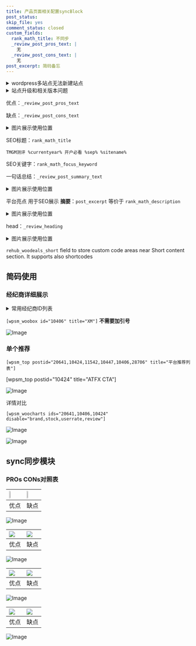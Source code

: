```yaml
---
title: 产品页面相关配置syncBlock
post_status: 
skip_file: yes
comment_status: closed
custom_fields:
  rank_math_title: 不同步
  _review_post_pros_text: |
    无
  _review_post_cons_text: |
    无
post_excerpt: 简码备忘
---
```

<details><summary>wordpress多站点无法新建站点</summary>

<li>和报错需要清理cookies一样的原因</li>
<li>wp-config.php里面<code>define( 'SUBDOMAIN_INSTALL', false );//子域名安装</code></li>
<li>新建子站点是用<code>define( 'SUBDOMAIN_INSTALL', true);//子域名安装</code> 完成以后，改成<code>false</code></li>
</details>

<details><summary>站点升级和相关版本问题</summary>

<p>wordpress：5.9.9
woocommerce：7.5.1
出现问题的地方：主题选项里面>><strong>Product layout >>compact style</strong></p>
<p>如何出现没有用过的字段 导致无法保存。先导出配置 然后进行修改，后面再次恢复即可。</p>
<p>出现部分字段无法显示时，需要返回默认布局后，对产品进行保存就好了。</p>
<p></p>
</details>

优点：`_review_post_pros_text`

缺点：`_review_post_cons_text`

<details><summary>图片展示使用位置</summary>

<img src="https://prod-files-secure.s3.us-west-2.amazonaws.com/39ed1227-6d7d-4570-be36-9ccd4a2c4241/f51d3d83-55d4-4bdf-9604-f37ec77ab556/Untitled.png?X-Amz-Algorithm=AWS4-HMAC-SHA256&X-Amz-Content-Sha256=UNSIGNED-PAYLOAD&X-Amz-Credential=ASIAZI2LB466SSF64E7U%2F20250506%2Fus-west-2%2Fs3%2Faws4_request&X-Amz-Date=20250506T225522Z&X-Amz-Expires=3600&X-Amz-Security-Token=IQoJb3JpZ2luX2VjEKb%2F%2F%2F%2F%2F%2F%2F%2F%2F%2FwEaCXVzLXdlc3QtMiJIMEYCIQDE9BENS2DrybnBU%2Bppu1%2B7lKz4546wHHoO9H9dzkEYrgIhANw%2FBC7sRe6GxIehp%2BNQC8TNQzrFWsJ%2F%2FkvEYitcPnO%2FKv8DCE8QABoMNjM3NDIzMTgzODA1IgysF0qq0sPgA4WDkWAq3ANkL5UFGeMA2DVSMiwLnua5E9J%2Bzd%2BahEUFOY%2Fr%2BFr5aqGzOkqsRdx6Pb%2FB4raebRaPxcgJ83RagVx6DfFKdVzGY0FkjWAP227mBsTbDlFi3FK7x62i%2FOuvzLVZJp92H3HI8pSle0W0Xm%2BtL5u0BXWvZkSIpi0I0oFmWaqFikhgDyY9%2F4HYyNCmhvulKpbehpnBMT%2FJXIdCzfrnOZpaoILGgz9Bcvt6utrpC9DoHVVQSCAkoL197WtFbCXz4W12Orec7DhXLOIM4eg0p%2FHpJwO2Cy1Gsrqxj%2F94rxqTdyOO5pJbuSpO8HS8gJYr%2FnfGrStuSBmMg4ILu3bWCAA27i%2F8M42SrfJtDePLQXblUOuMBgE%2FraozHuoVDy7YUDnzI0COMUK0Xcf%2B53IcwNpEHtvJzfHJm6%2B9Od17Opz6ZmHhIgEpkuT9T8Zh1%2FFmAE9GMRMe8S9XGxGM%2BD08Lhit%2BNu3aVRLeTBOxKqgvLyH1laV0lvSkX4AjZ6stDGMyx9882Mw2Xv4KFirak6O3bpkLzOQshcvEqg89sSboAyJOCmyutVdrXGktWdBt%2Fwcm05ktQN7wtLCJFvwiqyH9YLCdsZW24IU2nF88x%2Bg20kPy4zu6iTz3KWUFO33iS%2FjujCMlOrABjqkAWeadFCW5wZQwUHcM6G87BkfoU7RWUFcCgU%2FmBCARQmgOP077Tt2RqLaRhfQ7mRCx1P%2F87nCUeG4JzUrMEMB2ZFwzE7E38Bqf9uyFOqYVp2XJ1rGruw%2FM5Krc7g4X6qX6weki%2F6uN6E5cANTDQPl5WFCbDCNQtztfhAQ3%2FDxa9ibd5JuAfUorimhxcJ9%2BLY%2BYr0E6%2FFPSFfrNZ8ah3%2BIbgaucfx2&X-Amz-Signature=aa10a3e435e293c9ba342267ab30f54f634201968237a63b9d07d402591879f3&X-Amz-SignedHeaders=host&x-id=GetObject" alt="Image">
</details>

SEO标题：`rank_math_title`

`TMGM测评 %currentyear% 开户必看 %sep% %sitename%`

SEO关键字：`rank_math_focus_keyword`

一句话总结：`_review_post_summary_text`

<details><summary>图片展示使用位置</summary>

<img src="https://prod-files-secure.s3.us-west-2.amazonaws.com/39ed1227-6d7d-4570-be36-9ccd4a2c4241/4b96a922-296c-4f4e-8630-d1c870cbce01/Untitled.png?X-Amz-Algorithm=AWS4-HMAC-SHA256&X-Amz-Content-Sha256=UNSIGNED-PAYLOAD&X-Amz-Credential=ASIAZI2LB4664HZBOODE%2F20250506%2Fus-west-2%2Fs3%2Faws4_request&X-Amz-Date=20250506T225522Z&X-Amz-Expires=3600&X-Amz-Security-Token=IQoJb3JpZ2luX2VjEKb%2F%2F%2F%2F%2F%2F%2F%2F%2F%2FwEaCXVzLXdlc3QtMiJHMEUCIQCd%2FxunsME%2BPD90nF4quuS8omsuTCyurAMTBB%2FFkHe4agIgfVVKLgEl9kpUz%2FK4Zi6bUkK3vl02Cwxth9XFLESFLgwq%2FwMITxAAGgw2Mzc0MjMxODM4MDUiDGP49IIgyUTE3axYbyrcA5gjq%2FZjabjDseCSlarLeDJ9SGgJ2Jt89L8Ye9vNfjDJ1sJsQaOtcX7BKJ4bfxX1vuLGWCchZ5wiC2BG8WCngzoYyrHyiQxmf3tFCm9g0eb8FqkAIvAvSr7X3va1zv%2BuobjUrk4GpKowx7TUh81Quj0b9hOy6zP5R4vZNCl1HcQa27L5JdSuuISW7NFIWJ1%2BMv%2BJuEbr1oRZCtxBeBgAa2%2FjKIhvA7SSLbhKAd6hSimGOQALBjCyNzs6YfCwEmw3wZK7GqFLxSTlbN9Oh47wBj0spp6Ve2xDmAEvwx6nQOp%2BOFc8iHR%2BscwJBSZ50kesUzlUmPo6iYgRmX7Bnjx8OGcJON0hga%2FLfqrnM9mPX60nKiYB2E28yISl8tbg7l4%2FWZYtkhYyDO6X22WoLpIkX7xYBHMFVQksJqCS%2BomgfVwYBcSKu%2B1qnZyj4cp1k1lTouKtg%2FxFyBelXALeX0hj1voo8D09DIbZbdcv%2FtHMp305nyUasOQ6ARwwSQfrEOwyLxjyyJ9UDYWFzN8TwNPI3nH5jj0Iv9E0ZMLIiaehoNVlKLdbiRX075FhGOE7gfBNM6yIL%2B%2FJRQ8K5Ru8ITs0fFvodNJ%2FWmk7JBHc0z0ncajwYauN9vKxc7FHKd19MLGU6sAGOqUBIggcc8Ja0iIKq%2Bi0bC1CUO1wQavlYLPQKyxaAIiEBdQ2LnMDW8ZA6HwR7s3UyR7nk5fprEiFwIo90zCfNzgiJwY0nCBF4EUBzsB4u%2FpRy3qtkUSrZhwDRbQiUbKiBYd8R80MLvXAdng2%2BikyWYkruHTB2u1WBZ1y3Nc9HDtFgJVAOFZkJV83MKfk3gKJOm2WXnaqNEKVfCW7RplyT%2F31FmtAYgfc&X-Amz-Signature=baccb3c1b6eccc96e4c12f75f88de0b6b5b7ab7b52a9036b3b4ec2ebd7385e8e&X-Amz-SignedHeaders=host&x-id=GetObject" alt="Image">
</details>

平台亮点 用于SEO展示 **摘要**：`post_excerpt`  等价于 `rank_math_description`

<details><summary>图片展示使用位置</summary>

<img src="https://prod-files-secure.s3.us-west-2.amazonaws.com/39ed1227-6d7d-4570-be36-9ccd4a2c4241/1ee11f63-b60a-4dfe-a7a7-d58ff23b5d88/Untitled.png?X-Amz-Algorithm=AWS4-HMAC-SHA256&X-Amz-Content-Sha256=UNSIGNED-PAYLOAD&X-Amz-Credential=ASIAZI2LB4667A4DZO6A%2F20250506%2Fus-west-2%2Fs3%2Faws4_request&X-Amz-Date=20250506T225522Z&X-Amz-Expires=3600&X-Amz-Security-Token=IQoJb3JpZ2luX2VjEKb%2F%2F%2F%2F%2F%2F%2F%2F%2F%2FwEaCXVzLXdlc3QtMiJHMEUCIB4t6PbkgBXsXvLBPuhWHsNpIUkFbzErxJSZVNpCsYneAiEAkEs%2FJQQ2dbjcfnLgTZLvIJCj5FMzZemzcma%2FPRLw3Owq%2FwMITxAAGgw2Mzc0MjMxODM4MDUiDP%2BMuBu3YtFlcaFvFCrcA72jkYdbwCYXzZEAK09x1wMaQ7LaGcTdM8vrlUbyO%2BzAsdqc8uIlH8tHvlH%2Fpi50wb1VIdNKl5pI2WBv5Co39PO3mx3X56UnA%2BBy3Vvg4GdodcEfAqu9exUnkxqPkn5KqXrQj3bcqGQniex9hhyTIshn7Xkv7FKgXkB4Ghl0BJenliBV3opaP4iD22CXV2bXbwqYi329126uYtD%2BESRBLaevMc4A%2BEsRRcMrJzEn7kv7UX0siifA0q4IRbzd7KVWP5sU5OPHrg6XWSdMFanrhE5DzUk4NruPPaq7ZePiQm89RBTXYDhx%2F%2BuZ9qX7E991L2jVhUb9cwApsqbZ3APRDQIUintMByr%2Fmi2J2TZN8MGO0FdrlFELKP%2F0lATZ9wT6PktcwldnH7fKG6U%2FSTBg6b1pZlALVJQoTa7yIRXhs%2Bwws8Yz8Cv%2FL5MY%2FDgwIe%2BBH4b8HquRJT%2BB2WNRJlo1oJ5YTwcA1JeGqQRRycRFpvSp8MaBD5Z1eGjX05ep7xQlsuINPqtiCk3WFehPZoyT8PiHoGIhLlkv%2FqXVS3pMGNiRPpuVqzoiebFyvLJ3KiWI30rUUPX28jBb0Q3udCOLLKsAblvUsmdTHtOQv0F1shkvNZYB%2F%2BNmRZlsPuILMLuU6sAGOqUBlYcKrQGNv9RpA4ilGfpfkUx7KW08sVekw0%2Fto22GSuy9CoWHR9tvNY5lmEylYz7LGcrnhtKS1RGh1HK%2B5EeeOEWdGPDaWg6c8XklG112xogduBOWatbsyOHZEDsc9vcu7RpTP9piK2BHvCEWjdFzfUKesx3lX6BNA1QYR9o3yBcYwBUcNaNFMxyoM933ZtINIRMYtXCCpuYW1ttzgQCNZnerrrJu&X-Amz-Signature=17648daa029572615df4c1296423f813727dc17740ca9e296c033246a1c64d99&X-Amz-SignedHeaders=host&x-id=GetObject" alt="Image">
<img src="https://prod-files-secure.s3.us-west-2.amazonaws.com/39ed1227-6d7d-4570-be36-9ccd4a2c4241/ad4118b5-78d8-4fbe-801e-3b29b5d99c01/Untitled.png?X-Amz-Algorithm=AWS4-HMAC-SHA256&X-Amz-Content-Sha256=UNSIGNED-PAYLOAD&X-Amz-Credential=ASIAZI2LB4667A4DZO6A%2F20250506%2Fus-west-2%2Fs3%2Faws4_request&X-Amz-Date=20250506T225522Z&X-Amz-Expires=3600&X-Amz-Security-Token=IQoJb3JpZ2luX2VjEKb%2F%2F%2F%2F%2F%2F%2F%2F%2F%2FwEaCXVzLXdlc3QtMiJHMEUCIB4t6PbkgBXsXvLBPuhWHsNpIUkFbzErxJSZVNpCsYneAiEAkEs%2FJQQ2dbjcfnLgTZLvIJCj5FMzZemzcma%2FPRLw3Owq%2FwMITxAAGgw2Mzc0MjMxODM4MDUiDP%2BMuBu3YtFlcaFvFCrcA72jkYdbwCYXzZEAK09x1wMaQ7LaGcTdM8vrlUbyO%2BzAsdqc8uIlH8tHvlH%2Fpi50wb1VIdNKl5pI2WBv5Co39PO3mx3X56UnA%2BBy3Vvg4GdodcEfAqu9exUnkxqPkn5KqXrQj3bcqGQniex9hhyTIshn7Xkv7FKgXkB4Ghl0BJenliBV3opaP4iD22CXV2bXbwqYi329126uYtD%2BESRBLaevMc4A%2BEsRRcMrJzEn7kv7UX0siifA0q4IRbzd7KVWP5sU5OPHrg6XWSdMFanrhE5DzUk4NruPPaq7ZePiQm89RBTXYDhx%2F%2BuZ9qX7E991L2jVhUb9cwApsqbZ3APRDQIUintMByr%2Fmi2J2TZN8MGO0FdrlFELKP%2F0lATZ9wT6PktcwldnH7fKG6U%2FSTBg6b1pZlALVJQoTa7yIRXhs%2Bwws8Yz8Cv%2FL5MY%2FDgwIe%2BBH4b8HquRJT%2BB2WNRJlo1oJ5YTwcA1JeGqQRRycRFpvSp8MaBD5Z1eGjX05ep7xQlsuINPqtiCk3WFehPZoyT8PiHoGIhLlkv%2FqXVS3pMGNiRPpuVqzoiebFyvLJ3KiWI30rUUPX28jBb0Q3udCOLLKsAblvUsmdTHtOQv0F1shkvNZYB%2F%2BNmRZlsPuILMLuU6sAGOqUBlYcKrQGNv9RpA4ilGfpfkUx7KW08sVekw0%2Fto22GSuy9CoWHR9tvNY5lmEylYz7LGcrnhtKS1RGh1HK%2B5EeeOEWdGPDaWg6c8XklG112xogduBOWatbsyOHZEDsc9vcu7RpTP9piK2BHvCEWjdFzfUKesx3lX6BNA1QYR9o3yBcYwBUcNaNFMxyoM933ZtINIRMYtXCCpuYW1ttzgQCNZnerrrJu&X-Amz-Signature=3a628faed9070d67bf96197c200ea3414f63ae87e3faedde899f02ae0388fa60&X-Amz-SignedHeaders=host&x-id=GetObject" alt="Image">
<img src="https://prod-files-secure.s3.us-west-2.amazonaws.com/39ed1227-6d7d-4570-be36-9ccd4a2c4241/a38cf7c9-a79c-4b64-9e94-13589fe0758b/Untitled.png?X-Amz-Algorithm=AWS4-HMAC-SHA256&X-Amz-Content-Sha256=UNSIGNED-PAYLOAD&X-Amz-Credential=ASIAZI2LB4667A4DZO6A%2F20250506%2Fus-west-2%2Fs3%2Faws4_request&X-Amz-Date=20250506T225522Z&X-Amz-Expires=3600&X-Amz-Security-Token=IQoJb3JpZ2luX2VjEKb%2F%2F%2F%2F%2F%2F%2F%2F%2F%2FwEaCXVzLXdlc3QtMiJHMEUCIB4t6PbkgBXsXvLBPuhWHsNpIUkFbzErxJSZVNpCsYneAiEAkEs%2FJQQ2dbjcfnLgTZLvIJCj5FMzZemzcma%2FPRLw3Owq%2FwMITxAAGgw2Mzc0MjMxODM4MDUiDP%2BMuBu3YtFlcaFvFCrcA72jkYdbwCYXzZEAK09x1wMaQ7LaGcTdM8vrlUbyO%2BzAsdqc8uIlH8tHvlH%2Fpi50wb1VIdNKl5pI2WBv5Co39PO3mx3X56UnA%2BBy3Vvg4GdodcEfAqu9exUnkxqPkn5KqXrQj3bcqGQniex9hhyTIshn7Xkv7FKgXkB4Ghl0BJenliBV3opaP4iD22CXV2bXbwqYi329126uYtD%2BESRBLaevMc4A%2BEsRRcMrJzEn7kv7UX0siifA0q4IRbzd7KVWP5sU5OPHrg6XWSdMFanrhE5DzUk4NruPPaq7ZePiQm89RBTXYDhx%2F%2BuZ9qX7E991L2jVhUb9cwApsqbZ3APRDQIUintMByr%2Fmi2J2TZN8MGO0FdrlFELKP%2F0lATZ9wT6PktcwldnH7fKG6U%2FSTBg6b1pZlALVJQoTa7yIRXhs%2Bwws8Yz8Cv%2FL5MY%2FDgwIe%2BBH4b8HquRJT%2BB2WNRJlo1oJ5YTwcA1JeGqQRRycRFpvSp8MaBD5Z1eGjX05ep7xQlsuINPqtiCk3WFehPZoyT8PiHoGIhLlkv%2FqXVS3pMGNiRPpuVqzoiebFyvLJ3KiWI30rUUPX28jBb0Q3udCOLLKsAblvUsmdTHtOQv0F1shkvNZYB%2F%2BNmRZlsPuILMLuU6sAGOqUBlYcKrQGNv9RpA4ilGfpfkUx7KW08sVekw0%2Fto22GSuy9CoWHR9tvNY5lmEylYz7LGcrnhtKS1RGh1HK%2B5EeeOEWdGPDaWg6c8XklG112xogduBOWatbsyOHZEDsc9vcu7RpTP9piK2BHvCEWjdFzfUKesx3lX6BNA1QYR9o3yBcYwBUcNaNFMxyoM933ZtINIRMYtXCCpuYW1ttzgQCNZnerrrJu&X-Amz-Signature=5788048b83303c25720b835eea0f577b91349030f4ae31f7fa069f38b63b4979&X-Amz-SignedHeaders=host&x-id=GetObject" alt="Image">
<img src="https://prod-files-secure.s3.us-west-2.amazonaws.com/39ed1227-6d7d-4570-be36-9ccd4a2c4241/7da6fc1e-d2ac-42ae-8c75-cb5749aa18f6/Untitled.png?X-Amz-Algorithm=AWS4-HMAC-SHA256&X-Amz-Content-Sha256=UNSIGNED-PAYLOAD&X-Amz-Credential=ASIAZI2LB4667A4DZO6A%2F20250506%2Fus-west-2%2Fs3%2Faws4_request&X-Amz-Date=20250506T225522Z&X-Amz-Expires=3600&X-Amz-Security-Token=IQoJb3JpZ2luX2VjEKb%2F%2F%2F%2F%2F%2F%2F%2F%2F%2FwEaCXVzLXdlc3QtMiJHMEUCIB4t6PbkgBXsXvLBPuhWHsNpIUkFbzErxJSZVNpCsYneAiEAkEs%2FJQQ2dbjcfnLgTZLvIJCj5FMzZemzcma%2FPRLw3Owq%2FwMITxAAGgw2Mzc0MjMxODM4MDUiDP%2BMuBu3YtFlcaFvFCrcA72jkYdbwCYXzZEAK09x1wMaQ7LaGcTdM8vrlUbyO%2BzAsdqc8uIlH8tHvlH%2Fpi50wb1VIdNKl5pI2WBv5Co39PO3mx3X56UnA%2BBy3Vvg4GdodcEfAqu9exUnkxqPkn5KqXrQj3bcqGQniex9hhyTIshn7Xkv7FKgXkB4Ghl0BJenliBV3opaP4iD22CXV2bXbwqYi329126uYtD%2BESRBLaevMc4A%2BEsRRcMrJzEn7kv7UX0siifA0q4IRbzd7KVWP5sU5OPHrg6XWSdMFanrhE5DzUk4NruPPaq7ZePiQm89RBTXYDhx%2F%2BuZ9qX7E991L2jVhUb9cwApsqbZ3APRDQIUintMByr%2Fmi2J2TZN8MGO0FdrlFELKP%2F0lATZ9wT6PktcwldnH7fKG6U%2FSTBg6b1pZlALVJQoTa7yIRXhs%2Bwws8Yz8Cv%2FL5MY%2FDgwIe%2BBH4b8HquRJT%2BB2WNRJlo1oJ5YTwcA1JeGqQRRycRFpvSp8MaBD5Z1eGjX05ep7xQlsuINPqtiCk3WFehPZoyT8PiHoGIhLlkv%2FqXVS3pMGNiRPpuVqzoiebFyvLJ3KiWI30rUUPX28jBb0Q3udCOLLKsAblvUsmdTHtOQv0F1shkvNZYB%2F%2BNmRZlsPuILMLuU6sAGOqUBlYcKrQGNv9RpA4ilGfpfkUx7KW08sVekw0%2Fto22GSuy9CoWHR9tvNY5lmEylYz7LGcrnhtKS1RGh1HK%2B5EeeOEWdGPDaWg6c8XklG112xogduBOWatbsyOHZEDsc9vcu7RpTP9piK2BHvCEWjdFzfUKesx3lX6BNA1QYR9o3yBcYwBUcNaNFMxyoM933ZtINIRMYtXCCpuYW1ttzgQCNZnerrrJu&X-Amz-Signature=960fdffb261e40a90bf9713afa37b62e89c2a4fb1c907b9deb44b6515933f629&X-Amz-SignedHeaders=host&x-id=GetObject" alt="Image">
<img src="https://prod-files-secure.s3.us-west-2.amazonaws.com/39ed1227-6d7d-4570-be36-9ccd4a2c4241/7e97f40a-eaee-47f5-b2f9-475f96808fa7/Untitled.png?X-Amz-Algorithm=AWS4-HMAC-SHA256&X-Amz-Content-Sha256=UNSIGNED-PAYLOAD&X-Amz-Credential=ASIAZI2LB4667A4DZO6A%2F20250506%2Fus-west-2%2Fs3%2Faws4_request&X-Amz-Date=20250506T225522Z&X-Amz-Expires=3600&X-Amz-Security-Token=IQoJb3JpZ2luX2VjEKb%2F%2F%2F%2F%2F%2F%2F%2F%2F%2FwEaCXVzLXdlc3QtMiJHMEUCIB4t6PbkgBXsXvLBPuhWHsNpIUkFbzErxJSZVNpCsYneAiEAkEs%2FJQQ2dbjcfnLgTZLvIJCj5FMzZemzcma%2FPRLw3Owq%2FwMITxAAGgw2Mzc0MjMxODM4MDUiDP%2BMuBu3YtFlcaFvFCrcA72jkYdbwCYXzZEAK09x1wMaQ7LaGcTdM8vrlUbyO%2BzAsdqc8uIlH8tHvlH%2Fpi50wb1VIdNKl5pI2WBv5Co39PO3mx3X56UnA%2BBy3Vvg4GdodcEfAqu9exUnkxqPkn5KqXrQj3bcqGQniex9hhyTIshn7Xkv7FKgXkB4Ghl0BJenliBV3opaP4iD22CXV2bXbwqYi329126uYtD%2BESRBLaevMc4A%2BEsRRcMrJzEn7kv7UX0siifA0q4IRbzd7KVWP5sU5OPHrg6XWSdMFanrhE5DzUk4NruPPaq7ZePiQm89RBTXYDhx%2F%2BuZ9qX7E991L2jVhUb9cwApsqbZ3APRDQIUintMByr%2Fmi2J2TZN8MGO0FdrlFELKP%2F0lATZ9wT6PktcwldnH7fKG6U%2FSTBg6b1pZlALVJQoTa7yIRXhs%2Bwws8Yz8Cv%2FL5MY%2FDgwIe%2BBH4b8HquRJT%2BB2WNRJlo1oJ5YTwcA1JeGqQRRycRFpvSp8MaBD5Z1eGjX05ep7xQlsuINPqtiCk3WFehPZoyT8PiHoGIhLlkv%2FqXVS3pMGNiRPpuVqzoiebFyvLJ3KiWI30rUUPX28jBb0Q3udCOLLKsAblvUsmdTHtOQv0F1shkvNZYB%2F%2BNmRZlsPuILMLuU6sAGOqUBlYcKrQGNv9RpA4ilGfpfkUx7KW08sVekw0%2Fto22GSuy9CoWHR9tvNY5lmEylYz7LGcrnhtKS1RGh1HK%2B5EeeOEWdGPDaWg6c8XklG112xogduBOWatbsyOHZEDsc9vcu7RpTP9piK2BHvCEWjdFzfUKesx3lX6BNA1QYR9o3yBcYwBUcNaNFMxyoM933ZtINIRMYtXCCpuYW1ttzgQCNZnerrrJu&X-Amz-Signature=a1f3a3b94560dad0c0a50efead1edcde6850fdbcc8c52da52d8597e9a4c20621&X-Amz-SignedHeaders=host&x-id=GetObject" alt="Image">
</details>

head：`_review_heading`

<details><summary>图片展示使用位置</summary>

<img src="https://prod-files-secure.s3.us-west-2.amazonaws.com/39ed1227-6d7d-4570-be36-9ccd4a2c4241/3a4650ad-9887-415c-889a-edd51fa54f27/Untitled.png?X-Amz-Algorithm=AWS4-HMAC-SHA256&X-Amz-Content-Sha256=UNSIGNED-PAYLOAD&X-Amz-Credential=ASIAZI2LB466TE5SB6L3%2F20250506%2Fus-west-2%2Fs3%2Faws4_request&X-Amz-Date=20250506T225523Z&X-Amz-Expires=3600&X-Amz-Security-Token=IQoJb3JpZ2luX2VjEKb%2F%2F%2F%2F%2F%2F%2F%2F%2F%2FwEaCXVzLXdlc3QtMiJHMEUCIEja%2BBCvMR0rTkMH0PSyIfJuqhUG%2B8yXhkyYpPMfh8HkAiEAmASjdKAoyxK31mle9PDgBBuHsNbediOFRiAIDh9oiiQq%2FwMITxAAGgw2Mzc0MjMxODM4MDUiDM%2F4kenQg3ihkzqx0CrcAyXZ3mm8LsGhAacVJk%2F%2FQiz%2BF%2Bh8Qh7efxPdCiQ78ywiT4aIe2j%2Bow4FME0ccslE55FROw4S7yiZEkJmbcy6Zy39iu2vADKyxkZcSl90dUENp%2B9GUw1H9gKvENxjwlyUnVPBdVrnyBXyI3GKzLPJxekXgJvZgY2qM3NQnO%2BZ2ERLajfTLdRJQMgmEgiOAWbHOuevtjzGpGfPb3HZlTpDOK5dkYCKj0ayvxaVRKubFunQNqpT9kTFViKJCn5ypDBELoSUmUf0FAThxhvpHnyMk80L0u%2B6cyvWdTC8sUDNyDTMOotIkZbJ295nnwmd5HZfkip9QMEtqv%2BZk95zaAWvo7l%2BZxgEhEpNgnG6vme92xGYiGSOkSo3mRAKCiU3%2BXm%2F3fWuj08u9x1OeLctXETMz2xXVdKYl5D7jTVItfu1%2FrjtC9woNs24dBqv6oOMIcaZ1f4WX09tM31sUQI%2F74e34D%2BVbYO%2Bln0HPSjM2c3Kq0sIBKC4ziukoGpV1TzNQVHJqh%2BWaR%2FXg2iArquwn6W4DuSwTi8HoyvnLjj%2BYs3NY3N%2FKCAiBiJpMdkIXxizII3304WGVFN0Tm06UZVXEeHATO2iVjQSWHCRcL6AyT8%2Fi2DrGlPfIRVoXRROD8JPML%2BU6sAGOqUBFHhti9BDj%2F2dAFIyRNO%2BDrQmIhwo2DlSEsH1%2BV7KBtN2IwmJf8UEhVyS7Fv2DnUG5tPeNX6ed7EZhJOwBWZZVLkPkA15eqtqCJgCJj8uBR7t9R50xlxyz8yrIbiWgT32H9Z1B7sE3CIKe0RO%2FZaVbrGlZYlIezeMpaydf9amZJhT3T%2BCTBJELkjgYWmdX6NBKhyUwQKC%2Ff%2BWu3Xd%2FeqpwlhOMCf9&X-Amz-Signature=d9c4bc164e08751b28f448a6374f28aae89e2ade7862a389c1bb4331e9400769&X-Amz-SignedHeaders=host&x-id=GetObject" alt="Image">
</details>

`rehub_woodeals_short`	field to store custom code areas near Short content section. It supports also shortcodes



## 简码使用

### 经纪商详细展示

<details><summary>常用经纪商ID列表</summary>

<pre><code class="php">嘉盛 ===> 20641  [wpsm_woobox id="20641" title="嘉盛"]
易信easymarkets ===> 11542  [wpsm_woobox id="11542" title="易信easymarkets"]
ATFX外汇 ===> 10424  [wpsm_woobox id="10424" title="ATFX"]
XM ===> 10406  [wpsm_woobox id="10406" title="XM"]
TMGM ===> 29622  [wpsm_woobox id="29622" title="TMGM"]
HYCM ===> 10447  [wpsm_woobox id="10447" title="HYCM"]
fpmarkets澳福外汇 ===> 20639  [wpsm_woobox id="20639" title="fpmarkets澳福外汇"]</code></pre>
</details>

`[wpsm_woobox id="10406" title="XM"]` **不需要加引号**

![Image](https://prod-files-secure.s3.us-west-2.amazonaws.com/39ed1227-6d7d-4570-be36-9ccd4a2c4241/4f898f9d-0fa7-4e43-acd3-ac6bc7be575a/Untitled.png?X-Amz-Algorithm=AWS4-HMAC-SHA256&X-Amz-Content-Sha256=UNSIGNED-PAYLOAD&X-Amz-Credential=ASIAZI2LB466U3EC5SCR%2F20250506%2Fus-west-2%2Fs3%2Faws4_request&X-Amz-Date=20250506T225520Z&X-Amz-Expires=3600&X-Amz-Security-Token=IQoJb3JpZ2luX2VjEKb%2F%2F%2F%2F%2F%2F%2F%2F%2F%2FwEaCXVzLXdlc3QtMiJHMEUCIQC7D3MqdclmMb6tXZZr85wjLB%2BtmigSOfuszVwn5cDoRQIgWeMOKGw73ZEphaZlQm3ivpZKZtB2iqks%2BytGWliI4%2BIq%2FwMITxAAGgw2Mzc0MjMxODM4MDUiDKoltq8M4uiAsak%2BPCrcA51x28UcFZvpOmNa3l0fdlrJmuMYjDLpr6aXlfwLG1NMrxKuvnQzsuAj3Ruzo9hWZBmf210zPpxRGUWIgbufEphSx7bDzrHx3Cg050FRzgZd28HmslD8PbQm6yoGgm0y6Av%2F7s95paoNgRsQGy6Jt8tZ7ZcIoqb2HmZh2OpM%2BpdxvBT3PXyVl3chwAF3j9klbMJfVGargj0gn%2FuD8u3NIqMHlPQ6tQ7GQWqfMIstbumH6DQjSektfnbuWhPY6UHNdTMlEauy0ScUHUsFCOrWN7TGYHE68Vco7H4WWs0bZc3gCpnMsCSzrrhy8kgp6q014QWwo9OxKZabJx8Y1mEQqNzP302y7K4a%2BynVEHPXQ294cs3%2B899Gk0bRRjbaK%2F1ATVebEy3lAzGmpqY41SEr7g1aR3AaaWHe%2Fi0h6DMt0cY6kRXvR5m66FnrQm%2BcbW62b5JXCw0pr%2Ft1pujQVX7vVobrj040C3%2FapeEuHDHxo72t3dG7USV9FBPk%2F%2FKwDkreRkhUs61g6%2FWKrbs8blyk0mHaB10DL84Ofe6Lpn%2F11NLPtlY2Q6AMBwq90U1Z91oIxe4X0p3pRFeIwm5oNv6wFxL2Gh%2BcJL5Siu3Bg%2FHck21Hcm48Mg3J4BEHrxIWMI2U6sAGOqUB%2FOzqSmR7dmUZJ1Yr9nUyJ%2FKMSlFjBVsJREpj6typBGe0zWUlQr7vtBRuj2mV6UbM6zGnGywY8ccVQ8Z8H3TzG8MKxk7K9aZQnA2An5VGW1sAcajUDU5TlbHNolkCl8Dj1OOBm9Q544V1PgMn8Nff8zsU9H8y%2Fwh9WQJujDYao6Php4MJTB7BL8B84cuLRo7upuxgYyS2tspanO0wdv47RJ3WhvL3&X-Amz-Signature=ff21cf1c891855fc231df0b6d14190b78ff0be9027eaddbd91449e3823da353e&X-Amz-SignedHeaders=host&x-id=GetObject)

### 单个推荐
`[wpsm_top postid="20641,10424,11542,10447,10406,28706" title="平台推荐列表"]`

[wpsm_top postid="10424" title="ATFX CTA"]

![Image](https://prod-files-secure.s3.us-west-2.amazonaws.com/39ed1227-6d7d-4570-be36-9ccd4a2c4241/5ac620dc-51a8-48b6-b55d-91f47299193c/Untitled.png?X-Amz-Algorithm=AWS4-HMAC-SHA256&X-Amz-Content-Sha256=UNSIGNED-PAYLOAD&X-Amz-Credential=ASIAZI2LB466U3EC5SCR%2F20250506%2Fus-west-2%2Fs3%2Faws4_request&X-Amz-Date=20250506T225520Z&X-Amz-Expires=3600&X-Amz-Security-Token=IQoJb3JpZ2luX2VjEKb%2F%2F%2F%2F%2F%2F%2F%2F%2F%2FwEaCXVzLXdlc3QtMiJHMEUCIQC7D3MqdclmMb6tXZZr85wjLB%2BtmigSOfuszVwn5cDoRQIgWeMOKGw73ZEphaZlQm3ivpZKZtB2iqks%2BytGWliI4%2BIq%2FwMITxAAGgw2Mzc0MjMxODM4MDUiDKoltq8M4uiAsak%2BPCrcA51x28UcFZvpOmNa3l0fdlrJmuMYjDLpr6aXlfwLG1NMrxKuvnQzsuAj3Ruzo9hWZBmf210zPpxRGUWIgbufEphSx7bDzrHx3Cg050FRzgZd28HmslD8PbQm6yoGgm0y6Av%2F7s95paoNgRsQGy6Jt8tZ7ZcIoqb2HmZh2OpM%2BpdxvBT3PXyVl3chwAF3j9klbMJfVGargj0gn%2FuD8u3NIqMHlPQ6tQ7GQWqfMIstbumH6DQjSektfnbuWhPY6UHNdTMlEauy0ScUHUsFCOrWN7TGYHE68Vco7H4WWs0bZc3gCpnMsCSzrrhy8kgp6q014QWwo9OxKZabJx8Y1mEQqNzP302y7K4a%2BynVEHPXQ294cs3%2B899Gk0bRRjbaK%2F1ATVebEy3lAzGmpqY41SEr7g1aR3AaaWHe%2Fi0h6DMt0cY6kRXvR5m66FnrQm%2BcbW62b5JXCw0pr%2Ft1pujQVX7vVobrj040C3%2FapeEuHDHxo72t3dG7USV9FBPk%2F%2FKwDkreRkhUs61g6%2FWKrbs8blyk0mHaB10DL84Ofe6Lpn%2F11NLPtlY2Q6AMBwq90U1Z91oIxe4X0p3pRFeIwm5oNv6wFxL2Gh%2BcJL5Siu3Bg%2FHck21Hcm48Mg3J4BEHrxIWMI2U6sAGOqUB%2FOzqSmR7dmUZJ1Yr9nUyJ%2FKMSlFjBVsJREpj6typBGe0zWUlQr7vtBRuj2mV6UbM6zGnGywY8ccVQ8Z8H3TzG8MKxk7K9aZQnA2An5VGW1sAcajUDU5TlbHNolkCl8Dj1OOBm9Q544V1PgMn8Nff8zsU9H8y%2Fwh9WQJujDYao6Php4MJTB7BL8B84cuLRo7upuxgYyS2tspanO0wdv47RJ3WhvL3&X-Amz-Signature=b152b1215fdd49c6dbbcce9f02d4d54b96c04c065cca8d81ce54bc7e7bc75f16&X-Amz-SignedHeaders=host&x-id=GetObject)

详情对比

`[wpsm_woocharts ids="20641,10406,10424" disable="brand,stock,userrate,review"]`

![Image](https://prod-files-secure.s3.us-west-2.amazonaws.com/39ed1227-6d7d-4570-be36-9ccd4a2c4241/bf3ba45f-b9f3-4295-8aef-b4a495fd25f4/Untitled.png?X-Amz-Algorithm=AWS4-HMAC-SHA256&X-Amz-Content-Sha256=UNSIGNED-PAYLOAD&X-Amz-Credential=ASIAZI2LB466U3EC5SCR%2F20250506%2Fus-west-2%2Fs3%2Faws4_request&X-Amz-Date=20250506T225520Z&X-Amz-Expires=3600&X-Amz-Security-Token=IQoJb3JpZ2luX2VjEKb%2F%2F%2F%2F%2F%2F%2F%2F%2F%2FwEaCXVzLXdlc3QtMiJHMEUCIQC7D3MqdclmMb6tXZZr85wjLB%2BtmigSOfuszVwn5cDoRQIgWeMOKGw73ZEphaZlQm3ivpZKZtB2iqks%2BytGWliI4%2BIq%2FwMITxAAGgw2Mzc0MjMxODM4MDUiDKoltq8M4uiAsak%2BPCrcA51x28UcFZvpOmNa3l0fdlrJmuMYjDLpr6aXlfwLG1NMrxKuvnQzsuAj3Ruzo9hWZBmf210zPpxRGUWIgbufEphSx7bDzrHx3Cg050FRzgZd28HmslD8PbQm6yoGgm0y6Av%2F7s95paoNgRsQGy6Jt8tZ7ZcIoqb2HmZh2OpM%2BpdxvBT3PXyVl3chwAF3j9klbMJfVGargj0gn%2FuD8u3NIqMHlPQ6tQ7GQWqfMIstbumH6DQjSektfnbuWhPY6UHNdTMlEauy0ScUHUsFCOrWN7TGYHE68Vco7H4WWs0bZc3gCpnMsCSzrrhy8kgp6q014QWwo9OxKZabJx8Y1mEQqNzP302y7K4a%2BynVEHPXQ294cs3%2B899Gk0bRRjbaK%2F1ATVebEy3lAzGmpqY41SEr7g1aR3AaaWHe%2Fi0h6DMt0cY6kRXvR5m66FnrQm%2BcbW62b5JXCw0pr%2Ft1pujQVX7vVobrj040C3%2FapeEuHDHxo72t3dG7USV9FBPk%2F%2FKwDkreRkhUs61g6%2FWKrbs8blyk0mHaB10DL84Ofe6Lpn%2F11NLPtlY2Q6AMBwq90U1Z91oIxe4X0p3pRFeIwm5oNv6wFxL2Gh%2BcJL5Siu3Bg%2FHck21Hcm48Mg3J4BEHrxIWMI2U6sAGOqUB%2FOzqSmR7dmUZJ1Yr9nUyJ%2FKMSlFjBVsJREpj6typBGe0zWUlQr7vtBRuj2mV6UbM6zGnGywY8ccVQ8Z8H3TzG8MKxk7K9aZQnA2An5VGW1sAcajUDU5TlbHNolkCl8Dj1OOBm9Q544V1PgMn8Nff8zsU9H8y%2Fwh9WQJujDYao6Php4MJTB7BL8B84cuLRo7upuxgYyS2tspanO0wdv47RJ3WhvL3&X-Amz-Signature=512ceff515894e31750a92e98840782596251a727b607425965220094f3d6f43&X-Amz-SignedHeaders=host&x-id=GetObject)

![Image](https://prod-files-secure.s3.us-west-2.amazonaws.com/39ed1227-6d7d-4570-be36-9ccd4a2c4241/30bc56ef-f383-4b48-9768-2ebc9e436ec0/Untitled.png?X-Amz-Algorithm=AWS4-HMAC-SHA256&X-Amz-Content-Sha256=UNSIGNED-PAYLOAD&X-Amz-Credential=ASIAZI2LB466U3EC5SCR%2F20250506%2Fus-west-2%2Fs3%2Faws4_request&X-Amz-Date=20250506T225520Z&X-Amz-Expires=3600&X-Amz-Security-Token=IQoJb3JpZ2luX2VjEKb%2F%2F%2F%2F%2F%2F%2F%2F%2F%2FwEaCXVzLXdlc3QtMiJHMEUCIQC7D3MqdclmMb6tXZZr85wjLB%2BtmigSOfuszVwn5cDoRQIgWeMOKGw73ZEphaZlQm3ivpZKZtB2iqks%2BytGWliI4%2BIq%2FwMITxAAGgw2Mzc0MjMxODM4MDUiDKoltq8M4uiAsak%2BPCrcA51x28UcFZvpOmNa3l0fdlrJmuMYjDLpr6aXlfwLG1NMrxKuvnQzsuAj3Ruzo9hWZBmf210zPpxRGUWIgbufEphSx7bDzrHx3Cg050FRzgZd28HmslD8PbQm6yoGgm0y6Av%2F7s95paoNgRsQGy6Jt8tZ7ZcIoqb2HmZh2OpM%2BpdxvBT3PXyVl3chwAF3j9klbMJfVGargj0gn%2FuD8u3NIqMHlPQ6tQ7GQWqfMIstbumH6DQjSektfnbuWhPY6UHNdTMlEauy0ScUHUsFCOrWN7TGYHE68Vco7H4WWs0bZc3gCpnMsCSzrrhy8kgp6q014QWwo9OxKZabJx8Y1mEQqNzP302y7K4a%2BynVEHPXQ294cs3%2B899Gk0bRRjbaK%2F1ATVebEy3lAzGmpqY41SEr7g1aR3AaaWHe%2Fi0h6DMt0cY6kRXvR5m66FnrQm%2BcbW62b5JXCw0pr%2Ft1pujQVX7vVobrj040C3%2FapeEuHDHxo72t3dG7USV9FBPk%2F%2FKwDkreRkhUs61g6%2FWKrbs8blyk0mHaB10DL84Ofe6Lpn%2F11NLPtlY2Q6AMBwq90U1Z91oIxe4X0p3pRFeIwm5oNv6wFxL2Gh%2BcJL5Siu3Bg%2FHck21Hcm48Mg3J4BEHrxIWMI2U6sAGOqUB%2FOzqSmR7dmUZJ1Yr9nUyJ%2FKMSlFjBVsJREpj6typBGe0zWUlQr7vtBRuj2mV6UbM6zGnGywY8ccVQ8Z8H3TzG8MKxk7K9aZQnA2An5VGW1sAcajUDU5TlbHNolkCl8Dj1OOBm9Q544V1PgMn8Nff8zsU9H8y%2Fwh9WQJujDYao6Php4MJTB7BL8B84cuLRo7upuxgYyS2tspanO0wdv47RJ3WhvL3&X-Amz-Signature=b80e9b7f82e6313e8e9205d7c4bb2a11019e69284b8c315eb82a48a6d36c665b&X-Amz-SignedHeaders=host&x-id=GetObject)

## sync同步模块

### PROs CONs对照表

| <img src="https://cdn.ifttt.fun/gh/jarlin8/OSS@main/icons/customize/pros.svg" height="auto" width="37.3%"> | <img src="https://cdn.ifttt.fun/gh/jarlin8/OSS@main/icons/customize/cons.svg" height="auto" width="28.8%"> |
| :--- | :--- |
| 优点 | 缺点 |

![Image](https://prod-files-secure.s3.us-west-2.amazonaws.com/39ed1227-6d7d-4570-be36-9ccd4a2c4241/8742b755-dfb5-4004-9a5f-d6e561664bd8/Untitled.png?X-Amz-Algorithm=AWS4-HMAC-SHA256&X-Amz-Content-Sha256=UNSIGNED-PAYLOAD&X-Amz-Credential=ASIAZI2LB466U3EC5SCR%2F20250506%2Fus-west-2%2Fs3%2Faws4_request&X-Amz-Date=20250506T225520Z&X-Amz-Expires=3600&X-Amz-Security-Token=IQoJb3JpZ2luX2VjEKb%2F%2F%2F%2F%2F%2F%2F%2F%2F%2FwEaCXVzLXdlc3QtMiJHMEUCIQC7D3MqdclmMb6tXZZr85wjLB%2BtmigSOfuszVwn5cDoRQIgWeMOKGw73ZEphaZlQm3ivpZKZtB2iqks%2BytGWliI4%2BIq%2FwMITxAAGgw2Mzc0MjMxODM4MDUiDKoltq8M4uiAsak%2BPCrcA51x28UcFZvpOmNa3l0fdlrJmuMYjDLpr6aXlfwLG1NMrxKuvnQzsuAj3Ruzo9hWZBmf210zPpxRGUWIgbufEphSx7bDzrHx3Cg050FRzgZd28HmslD8PbQm6yoGgm0y6Av%2F7s95paoNgRsQGy6Jt8tZ7ZcIoqb2HmZh2OpM%2BpdxvBT3PXyVl3chwAF3j9klbMJfVGargj0gn%2FuD8u3NIqMHlPQ6tQ7GQWqfMIstbumH6DQjSektfnbuWhPY6UHNdTMlEauy0ScUHUsFCOrWN7TGYHE68Vco7H4WWs0bZc3gCpnMsCSzrrhy8kgp6q014QWwo9OxKZabJx8Y1mEQqNzP302y7K4a%2BynVEHPXQ294cs3%2B899Gk0bRRjbaK%2F1ATVebEy3lAzGmpqY41SEr7g1aR3AaaWHe%2Fi0h6DMt0cY6kRXvR5m66FnrQm%2BcbW62b5JXCw0pr%2Ft1pujQVX7vVobrj040C3%2FapeEuHDHxo72t3dG7USV9FBPk%2F%2FKwDkreRkhUs61g6%2FWKrbs8blyk0mHaB10DL84Ofe6Lpn%2F11NLPtlY2Q6AMBwq90U1Z91oIxe4X0p3pRFeIwm5oNv6wFxL2Gh%2BcJL5Siu3Bg%2FHck21Hcm48Mg3J4BEHrxIWMI2U6sAGOqUB%2FOzqSmR7dmUZJ1Yr9nUyJ%2FKMSlFjBVsJREpj6typBGe0zWUlQr7vtBRuj2mV6UbM6zGnGywY8ccVQ8Z8H3TzG8MKxk7K9aZQnA2An5VGW1sAcajUDU5TlbHNolkCl8Dj1OOBm9Q544V1PgMn8Nff8zsU9H8y%2Fwh9WQJujDYao6Php4MJTB7BL8B84cuLRo7upuxgYyS2tspanO0wdv47RJ3WhvL3&X-Amz-Signature=b723d88808c60cc0968c3e5ae96360e6149a926748d3ff2fa58c05ff3e8a6199&X-Amz-SignedHeaders=host&x-id=GetObject)

| <img src="https://cdn.ifttt.fun/gh/jarlin8/OSS@main/icons/customize/pros1.svg" height="auto"> | <img src="https://cdn.ifttt.fun/gh/jarlin8/OSS@main/icons/customize/cons1.svg" height="auto"> |
| :--- | :--- |
| 优点 | 缺点 |

![Image](https://prod-files-secure.s3.us-west-2.amazonaws.com/39ed1227-6d7d-4570-be36-9ccd4a2c4241/806358f8-c9c4-4e17-bb35-c6c76a5397a5/Untitled.png?X-Amz-Algorithm=AWS4-HMAC-SHA256&X-Amz-Content-Sha256=UNSIGNED-PAYLOAD&X-Amz-Credential=ASIAZI2LB466U3EC5SCR%2F20250506%2Fus-west-2%2Fs3%2Faws4_request&X-Amz-Date=20250506T225520Z&X-Amz-Expires=3600&X-Amz-Security-Token=IQoJb3JpZ2luX2VjEKb%2F%2F%2F%2F%2F%2F%2F%2F%2F%2FwEaCXVzLXdlc3QtMiJHMEUCIQC7D3MqdclmMb6tXZZr85wjLB%2BtmigSOfuszVwn5cDoRQIgWeMOKGw73ZEphaZlQm3ivpZKZtB2iqks%2BytGWliI4%2BIq%2FwMITxAAGgw2Mzc0MjMxODM4MDUiDKoltq8M4uiAsak%2BPCrcA51x28UcFZvpOmNa3l0fdlrJmuMYjDLpr6aXlfwLG1NMrxKuvnQzsuAj3Ruzo9hWZBmf210zPpxRGUWIgbufEphSx7bDzrHx3Cg050FRzgZd28HmslD8PbQm6yoGgm0y6Av%2F7s95paoNgRsQGy6Jt8tZ7ZcIoqb2HmZh2OpM%2BpdxvBT3PXyVl3chwAF3j9klbMJfVGargj0gn%2FuD8u3NIqMHlPQ6tQ7GQWqfMIstbumH6DQjSektfnbuWhPY6UHNdTMlEauy0ScUHUsFCOrWN7TGYHE68Vco7H4WWs0bZc3gCpnMsCSzrrhy8kgp6q014QWwo9OxKZabJx8Y1mEQqNzP302y7K4a%2BynVEHPXQ294cs3%2B899Gk0bRRjbaK%2F1ATVebEy3lAzGmpqY41SEr7g1aR3AaaWHe%2Fi0h6DMt0cY6kRXvR5m66FnrQm%2BcbW62b5JXCw0pr%2Ft1pujQVX7vVobrj040C3%2FapeEuHDHxo72t3dG7USV9FBPk%2F%2FKwDkreRkhUs61g6%2FWKrbs8blyk0mHaB10DL84Ofe6Lpn%2F11NLPtlY2Q6AMBwq90U1Z91oIxe4X0p3pRFeIwm5oNv6wFxL2Gh%2BcJL5Siu3Bg%2FHck21Hcm48Mg3J4BEHrxIWMI2U6sAGOqUB%2FOzqSmR7dmUZJ1Yr9nUyJ%2FKMSlFjBVsJREpj6typBGe0zWUlQr7vtBRuj2mV6UbM6zGnGywY8ccVQ8Z8H3TzG8MKxk7K9aZQnA2An5VGW1sAcajUDU5TlbHNolkCl8Dj1OOBm9Q544V1PgMn8Nff8zsU9H8y%2Fwh9WQJujDYao6Php4MJTB7BL8B84cuLRo7upuxgYyS2tspanO0wdv47RJ3WhvL3&X-Amz-Signature=3b853898ef99918394ebdef1576ae688653650d348c8eafb34b754ba391f17a3&X-Amz-SignedHeaders=host&x-id=GetObject)

| <img src="https://cdn.ifttt.fun/gh/jarlin8/OSS@main/icons/customize/pros2.svg" height="auto"> | <img src="https://cdn.ifttt.fun/gh/jarlin8/OSS@main/icons/customize/cons2.svg" height="auto"> |
| :--- | :--- |
| 优点 | 缺点 |

![Image](https://prod-files-secure.s3.us-west-2.amazonaws.com/39ed1227-6d7d-4570-be36-9ccd4a2c4241/a9245ec9-70dd-4005-b534-0d54315fc5f3/Untitled.png?X-Amz-Algorithm=AWS4-HMAC-SHA256&X-Amz-Content-Sha256=UNSIGNED-PAYLOAD&X-Amz-Credential=ASIAZI2LB466U3EC5SCR%2F20250506%2Fus-west-2%2Fs3%2Faws4_request&X-Amz-Date=20250506T225520Z&X-Amz-Expires=3600&X-Amz-Security-Token=IQoJb3JpZ2luX2VjEKb%2F%2F%2F%2F%2F%2F%2F%2F%2F%2FwEaCXVzLXdlc3QtMiJHMEUCIQC7D3MqdclmMb6tXZZr85wjLB%2BtmigSOfuszVwn5cDoRQIgWeMOKGw73ZEphaZlQm3ivpZKZtB2iqks%2BytGWliI4%2BIq%2FwMITxAAGgw2Mzc0MjMxODM4MDUiDKoltq8M4uiAsak%2BPCrcA51x28UcFZvpOmNa3l0fdlrJmuMYjDLpr6aXlfwLG1NMrxKuvnQzsuAj3Ruzo9hWZBmf210zPpxRGUWIgbufEphSx7bDzrHx3Cg050FRzgZd28HmslD8PbQm6yoGgm0y6Av%2F7s95paoNgRsQGy6Jt8tZ7ZcIoqb2HmZh2OpM%2BpdxvBT3PXyVl3chwAF3j9klbMJfVGargj0gn%2FuD8u3NIqMHlPQ6tQ7GQWqfMIstbumH6DQjSektfnbuWhPY6UHNdTMlEauy0ScUHUsFCOrWN7TGYHE68Vco7H4WWs0bZc3gCpnMsCSzrrhy8kgp6q014QWwo9OxKZabJx8Y1mEQqNzP302y7K4a%2BynVEHPXQ294cs3%2B899Gk0bRRjbaK%2F1ATVebEy3lAzGmpqY41SEr7g1aR3AaaWHe%2Fi0h6DMt0cY6kRXvR5m66FnrQm%2BcbW62b5JXCw0pr%2Ft1pujQVX7vVobrj040C3%2FapeEuHDHxo72t3dG7USV9FBPk%2F%2FKwDkreRkhUs61g6%2FWKrbs8blyk0mHaB10DL84Ofe6Lpn%2F11NLPtlY2Q6AMBwq90U1Z91oIxe4X0p3pRFeIwm5oNv6wFxL2Gh%2BcJL5Siu3Bg%2FHck21Hcm48Mg3J4BEHrxIWMI2U6sAGOqUB%2FOzqSmR7dmUZJ1Yr9nUyJ%2FKMSlFjBVsJREpj6typBGe0zWUlQr7vtBRuj2mV6UbM6zGnGywY8ccVQ8Z8H3TzG8MKxk7K9aZQnA2An5VGW1sAcajUDU5TlbHNolkCl8Dj1OOBm9Q544V1PgMn8Nff8zsU9H8y%2Fwh9WQJujDYao6Php4MJTB7BL8B84cuLRo7upuxgYyS2tspanO0wdv47RJ3WhvL3&X-Amz-Signature=a6db8c7f1c16137c431c1460be48d6dfc01375d8b43fd3efb03e358c9ae3c3cb&X-Amz-SignedHeaders=host&x-id=GetObject)

| <img src="https://cdn.ifttt.fun/gh/jarlin8/OSS@main/icons/customize/pros3.svg" height="auto"> | <img src="https://cdn.ifttt.fun/gh/jarlin8/OSS@main/icons/customize/cons3.svg" height="auto"> |
| :--- | :--- |
| 优点 | 缺点 |

![Image](https://prod-files-secure.s3.us-west-2.amazonaws.com/39ed1227-6d7d-4570-be36-9ccd4a2c4241/e1e580a2-2e5c-4780-9ff4-19c318fc2284/Untitled.png?X-Amz-Algorithm=AWS4-HMAC-SHA256&X-Amz-Content-Sha256=UNSIGNED-PAYLOAD&X-Amz-Credential=ASIAZI2LB466U3EC5SCR%2F20250506%2Fus-west-2%2Fs3%2Faws4_request&X-Amz-Date=20250506T225520Z&X-Amz-Expires=3600&X-Amz-Security-Token=IQoJb3JpZ2luX2VjEKb%2F%2F%2F%2F%2F%2F%2F%2F%2F%2FwEaCXVzLXdlc3QtMiJHMEUCIQC7D3MqdclmMb6tXZZr85wjLB%2BtmigSOfuszVwn5cDoRQIgWeMOKGw73ZEphaZlQm3ivpZKZtB2iqks%2BytGWliI4%2BIq%2FwMITxAAGgw2Mzc0MjMxODM4MDUiDKoltq8M4uiAsak%2BPCrcA51x28UcFZvpOmNa3l0fdlrJmuMYjDLpr6aXlfwLG1NMrxKuvnQzsuAj3Ruzo9hWZBmf210zPpxRGUWIgbufEphSx7bDzrHx3Cg050FRzgZd28HmslD8PbQm6yoGgm0y6Av%2F7s95paoNgRsQGy6Jt8tZ7ZcIoqb2HmZh2OpM%2BpdxvBT3PXyVl3chwAF3j9klbMJfVGargj0gn%2FuD8u3NIqMHlPQ6tQ7GQWqfMIstbumH6DQjSektfnbuWhPY6UHNdTMlEauy0ScUHUsFCOrWN7TGYHE68Vco7H4WWs0bZc3gCpnMsCSzrrhy8kgp6q014QWwo9OxKZabJx8Y1mEQqNzP302y7K4a%2BynVEHPXQ294cs3%2B899Gk0bRRjbaK%2F1ATVebEy3lAzGmpqY41SEr7g1aR3AaaWHe%2Fi0h6DMt0cY6kRXvR5m66FnrQm%2BcbW62b5JXCw0pr%2Ft1pujQVX7vVobrj040C3%2FapeEuHDHxo72t3dG7USV9FBPk%2F%2FKwDkreRkhUs61g6%2FWKrbs8blyk0mHaB10DL84Ofe6Lpn%2F11NLPtlY2Q6AMBwq90U1Z91oIxe4X0p3pRFeIwm5oNv6wFxL2Gh%2BcJL5Siu3Bg%2FHck21Hcm48Mg3J4BEHrxIWMI2U6sAGOqUB%2FOzqSmR7dmUZJ1Yr9nUyJ%2FKMSlFjBVsJREpj6typBGe0zWUlQr7vtBRuj2mV6UbM6zGnGywY8ccVQ8Z8H3TzG8MKxk7K9aZQnA2An5VGW1sAcajUDU5TlbHNolkCl8Dj1OOBm9Q544V1PgMn8Nff8zsU9H8y%2Fwh9WQJujDYao6Php4MJTB7BL8B84cuLRo7upuxgYyS2tspanO0wdv47RJ3WhvL3&X-Amz-Signature=ef2d7f4eea4aa085123cddbcab10f078f18c9eab54ecb06c7c40ea9d1bc2a8cd&X-Amz-SignedHeaders=host&x-id=GetObject)